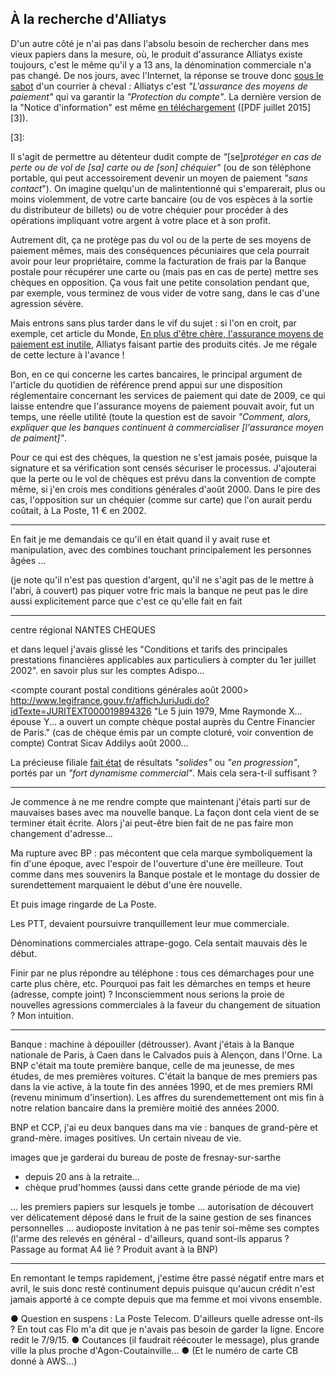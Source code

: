 ## À la recherche d'Alliatys

D'un autre côté je n'ai pas dans l'absolu besoin de rechercher dans mes vieux papiers dans la mesure, où, le produit d'assurance Alliatys existe toujours, c'est le même qu'il y a 13 ans, la dénomination commerciale n'a pas changé. De nos jours, avec l'Internet, la réponse se trouve donc [sous le sabot][1] d'un courrier à cheval : Alliatys c'est *"L'assurance des moyens de paiement"* qui va garantir la *"Protection du compte"*. La dernière version de la "Notice d'information" est même [en téléchargement][2] ([PDF juillet 2015][3]).

[1]: https://www.labanquepostale.fr/particulier/produits/quotidien/comptes_services/alliatys.avantages.html
[2]: https://www.labanquepostale.fr/content/dam/images/campagnes/Package%20250615/Notice_d_27information_Alliatys_juillet_2015.pdf
[3]: 

Il s'agit de permettre au détenteur dudit compte de *"*[se]*protéger en cas de perte ou de vol de *[sa]* carte ou de *[son]* chéquier"* (ou de son téléphone portable, qui peut accessoirement devenir un moyen de paiement *"sans contact*"). On imagine quelqu'un de malintentionné qui s'emparerait, plus ou moins violemment, de votre carte bancaire (ou de vos espèces à la sortie du distributeur de billets) ou de votre chéquier pour procéder à des opérations impliquant votre argent à votre place et à son profit.

Autrement dit, ça ne protège pas du vol ou de la perte de ses moyens de paiement mêmes, mais des conséquences pécuniaires que cela pourrait avoir pour leur propriétaire, comme la facturation de frais par la Banque postale pour récupérer une carte ou (mais pas en cas de perte) mettre ses chèques en opposition. Ça vous fait une petite consolation pendant que, par exemple, vous terminez de vous vider de votre sang, dans le cas d'une agression sévère.

Mais entrons sans plus tarder dans le vif du sujet : si l'on en croit, par exemple, cet article du Monde, [En plus d'être chère, l'assurance moyens de paiement est inutile][4], Alliatys faisant partie des produits cités. Je me régale de cette lecture à l'avance !

[4]: http://www.lemonde.fr/economie/article/2013/01/21/en-plus-d-etre-chere-l-assurance-moyens-de-paiement-est-inutile_1819930_3234.html

Bon, en ce qui concerne les cartes bancaires, le principal argument de l'article du quotidien de référence prend appui sur une disposition réglementaire concernant les services de paiement qui date de 2009, ce qui laisse entendre que l'assurance moyens de paiement pouvait avoir, fut un temps, une réelle utilité (toute la question est de savoir *"Comment, alors, expliquer que les banques continuent à commercialiser *[l'assurance moyen de paiment]*"*.

Pour ce qui est des chèques, la question ne s'est jamais posée, puisque la signature et sa vérification sont censés sécuriser le processus. J'ajouterai que la perte ou le vol de chèques est prévu dans la convention de compte même, si j'en crois mes conditions générales d'août 2000. Dans le pire des cas, l'opposition sur un chéquier (comme sur carte) que l'on aurait perdu coûtait, à La Poste, 11 € en 2002.

***

En fait je me demandais ce qu'il en était quand il y avait ruse et manipulation, avec des combines touchant principalement les personnes âgées ...

(je note qu'il n'est pas question d'argent, qu'il ne s'agit pas de le mettre à l'abri, à couvert) pas piquer votre fric mais la banque ne peut pas le dire aussi explicitement parce que c'est ce qu'elle fait en fait

***

centre régional NANTES CHEQUES

et dans lequel j'avais glissé les "Conditions et tarifs des principales prestations financières applicables aux particuliers à compter du 1er juillet 2002". en savoir plus sur les comptes Adispo...

<compte courant postal conditions générales août 2000>
http://www.legifrance.gouv.fr/affichJuriJudi.do?idTexte=JURITEXT000019894326
"Le 5 juin 1979, Mme Raymonde X... épouse Y... a ouvert un compte chèque postal auprès du Centre Financier de Paris."
(cas de chèque émis par un compte cloturé, voir convention de compte) 
Contrat Sicav Addilys août 2000...

La précieuse filiale [fait état][7] de résultats *"solides"* ou *"en progression"*, portés par un *"fort dynamisme commercial"*. Mais cela sera-t-il suffisant ?

[7]: https://www.labanquepostale.fr/legroupe/investisseurs/resultats-financiers.html

***

Je commence à ne me rendre compte que maintenant j'étais parti sur de mauvaises bases avec ma nouvelle banque. La façon dont cela vient de se terminer était écrite. Alors j'ai peut-être bien fait de ne pas faire mon changement d'adresse...

Ma rupture avec BP : pas mécontent que cela marque symboliquement la fin d'une époque, avec l'espoir de l'ouverture d'une ère meilleure. Tout comme dans mes souvenirs la Banque postale et le montage du dossier de surendettement marquaient le début d'une ère nouvelle.

Et puis image ringarde de La Poste.

Les PTT, devaient poursuivre tranquillement leur mue commerciale. 

Dénominations commerciales attrape-gogo. Cela sentait mauvais dès le début.

Finir par ne plus répondre au téléphone : tous ces démarchages pour une carte plus chère, etc. Pourquoi pas fait les démarches en temps et heure (adresse, compte joint) ? Inconsciemment nous serions la proie de nouvelles agressions commerciales à la faveur du changement de situation ? Mon intuition.

***

Banque : machine à dépouiller (détrousser). Avant j'étais à la Banque nationale de Paris, à Caen dans le Calvados puis à Alençon, dans l'Orne. La BNP c'était ma toute première banque, celle de ma jeunesse, de mes études, de mes premières voitures. C'était la banque de mes premiers pas dans la vie active, à la toute fin des années 1990, et de mes premiers RMI (revenu minimum d'insertion). Les affres du surendemettement ont mis fin à notre relation bancaire dans la première moitié des années 2000.

BNP et CCP, j'ai eu deux banques dans ma vie : banques de grand-père et grand-mère. images positives. Un certain niveau de vie.

images que je garderai du bureau de poste de fresnay-sur-sarthe
- depuis 20 ans à la retraite...
- chèque prud'hommes (aussi dans cette grande période de ma vie)

... les premiers papiers sur lesquels je tombe ... autorisation de découvert ver délicatement déposé dans le fruit de la saine gestion de ses finances personnelles ... audioposte invitation à ne pas tenir soi-même ses comptes (l'arme des relevés en général - d'ailleurs, quand sont-ils apparus ? Passage au format A4 lié ? Produit avant à la BNP)

***

En remontant le temps rapidement, j'estime être passé négatif entre mars et avril, le suis donc resté continument depuis puisque qu'aucun crédit n'est jamais apporté à ce compte depuis que ma femme et moi vivons ensemble. 

● Question en suspens : La Poste Telecom. D'ailleurs quelle adresse ont-ils ? En tout cas Flo m'a dit que je n'avais pas besoin de garder la ligne. Encore redit le 7/9/15. ● Coutances (il faudrait réécouter le message), plus grande ville la plus proche d'Agon-Coutainville... ● (Et le numéro de carte CB donné à AWS...)
